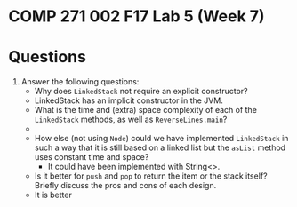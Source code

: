 # COMP 271 002 F17 Lab 5 (Week 7)

# Questions


1. Answer the following questions:
   - Why does `LinkedStack` not require an explicit constructor?
   - LinkedStack has an implicit constructor in the JVM. 
   - What is the time and (extra) space complexity of each of the `LinkedStack` methods, as well as `ReverseLines.main`?
   -
   - How else (not using `Node`) could we have implemented `LinkedStack` in such a way that it is still based on a linked list but the `asList` method uses constant time and space?
      - It could have been implemented with String<>.
   - Is it better for `push` and `pop` to return the item or the stack itself? Briefly discuss the pros and cons of each design.
   - It is better
